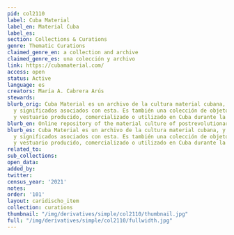 ```yaml
---
pid: col2110
label: Cuba Material
label_en: Material Cuba
label_es:
section: Collections & Curations
genre: Thematic Curations
claimed_genre_en: a collection and archive
claimed_genre_es: una colección y archivo
link: https://cubamaterial.com/
access: open
status: Active
language: es
creators: María A. Cabrera Arús
stewards:
blurb_orig: Cuba Material es un archivo de la cultura material cubana, y de las prácticas
  y significados asociados con esta. Es también una colección de objetos, documentos
  y vestuario producido, comercializado o utilizado en Cuba durante la Guerra Fría.
blurb_en: Online repository of the material culture of postrevolutionary Cuba (1959–1990).
blurb_es: Cuba Material es un archivo de la cultura material cubana, y de las prácticas
  y significados asociados con esta. Es también una colección de objetos, documentos
  y vestuario producido, comercializado o utilizado en Cuba durante la Guerra Fría.
related_to:
sub_collections:
open_data:
added_by:
twitter:
census_year: '2021'
notes:
order: '101'
layout: caridischo_item
collection: curations
thumbnail: "/img/derivatives/simple/col2110/thumbnail.jpg"
full: "/img/derivatives/simple/col2110/fullwidth.jpg"
---
```

